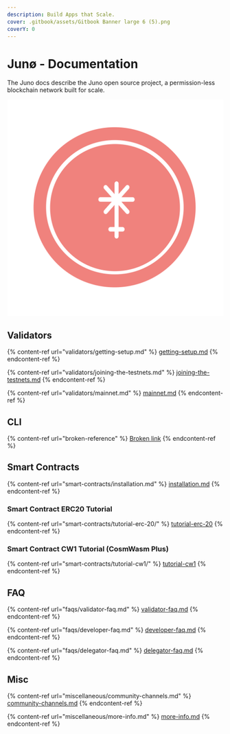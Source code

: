 ```yaml
---
description: Build Apps that Scale.
cover: .gitbook/assets/Gitbook Banner large 6 (5).png
coverY: 0
---
```


# Junø - Documentation

The Juno docs describe the Juno open source project, a permission-less blockchain network built for scale.

![](<.gitbook/assets/juno-logo-red- (4) (3) (3) (3) (3) (3) (2).svg>)

## Validators

{% content-ref url="validators/getting-setup.md" %}
[getting-setup.md](validators/getting-setup.md)
{% endcontent-ref %}

{% content-ref url="validators/joining-the-testnets.md" %}
[joining-the-testnets.md](validators/joining-the-testnets.md)
{% endcontent-ref %}

{% content-ref url="validators/mainnet.md" %}
[mainnet.md](validators/mainnet.md)
{% endcontent-ref %}

## CLI

{% content-ref url="broken-reference" %}
[Broken link](broken-reference)
{% endcontent-ref %}

## Smart Contracts

{% content-ref url="smart-contracts/installation.md" %}
[installation.md](smart-contracts/installation.md)
{% endcontent-ref %}

### Smart Contract ERC20 Tutorial

{% content-ref url="smart-contracts/tutorial-erc-20/" %}
[tutorial-erc-20](smart-contracts/tutorial-erc-20/)
{% endcontent-ref %}

### Smart Contract CW1 Tutorial (CosmWasm Plus)

{% content-ref url="smart-contracts/tutorial-cw1/" %}
[tutorial-cw1](smart-contracts/tutorial-cw1/)
{% endcontent-ref %}

## FAQ

{% content-ref url="faqs/validator-faq.md" %}
[validator-faq.md](faqs/validator-faq.md)
{% endcontent-ref %}

{% content-ref url="faqs/developer-faq.md" %}
[developer-faq.md](faqs/developer-faq.md)
{% endcontent-ref %}

{% content-ref url="faqs/delegator-faq.md" %}
[delegator-faq.md](faqs/delegator-faq.md)
{% endcontent-ref %}

## Misc

{% content-ref url="miscellaneous/community-channels.md" %}
[community-channels.md](miscellaneous/community-channels.md)
{% endcontent-ref %}

{% content-ref url="miscellaneous/more-info.md" %}
[more-info.md](miscellaneous/more-info.md)
{% endcontent-ref %}
